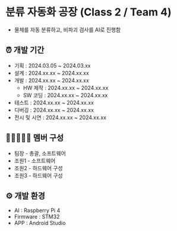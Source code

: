 # 분류 자동화 공장 (Class 2 / Team 4)
- 물체를 자동 분류하고, 비파괴 검사를 AI로 진행함
## ⏰ 개발 기간
- 기획 : 2024.03.05 ~ 2024.03.xx
- 설계 : 2024.xx.xx ~ 2024.xx.xx
- 개발 : 2024.xx.xx ~ 2024.xx.xx
  - HW 제작 : 2024.xx.xx ~ 2024.xx.xx
  - SW 코딩 : 2024.xx.xx ~ 2024.xx.xx
- 테스트 : 2024.xx.xx ~ 2024.xx.xx
- 디버깅 : 2024.xx.xx ~ 2024.xx.xx
- 전시 및 시연 : 2024.xx.xx ~ 2024.xx.xx
## 👨🏻‍🤝‍👨🏻 멤버 구성
- 팀장 - 총괄, 소프트웨어
- 조원1 - 소프트웨어
- 조원2 - 하드웨어 구성
- 조원3 - 하드웨어 구성
## ⚙ 개발 환경
- AI : Raspberry Pi 4
- Firmware : STM32
- APP : Android Studio
